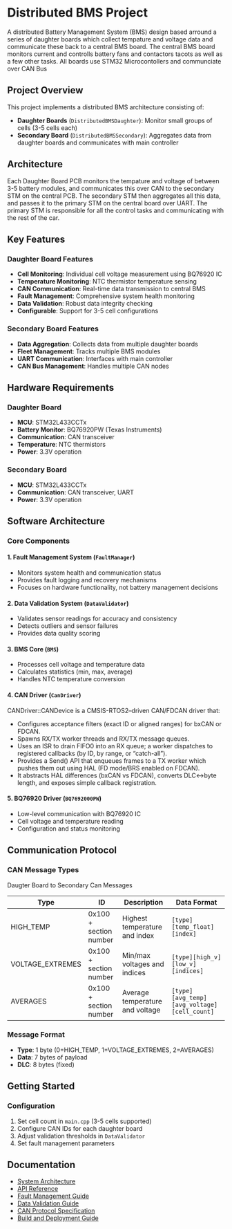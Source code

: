 # Distributed BMS Project

A distributed Battery Management System (BMS) design based arround a series of daughter boards which collect tempature and voltage data and communicate these back to a central BMS board. The central BMS board monitors current and controlls battery fans and contactors tacots as well as a few other tasks. All boards use STM32 Microcontollers and communciate over CAN Bus

## Project Overview

This project implements a distributed BMS architecture consisting of:

- **Daughter Boards** (`DistributedBMSDaughter`): Monitor small groups of cells (3-5 cells each)
- **Secondary Board** (`DistributedBMSSecondary`): Aggregates data from daughter boards and communicates with main controller

## Architecture

Each Daughter Board PCB monitors the tempature and voltage of between 3-5 battery modules, and communicates this over CAN to the secondary STM on the central PCB. The secondary STM then aggregates all this data, and passes it to the primary STM on the central board over UART. The primary STM is responsible for all the control tasks and communicating with the rest of the car.

## Key Features

### Daughter Board Features
- **Cell Monitoring**: Individual cell voltage measurement using BQ76920 IC
- **Temperature Monitoring**: NTC thermistor temperature sensing
- **CAN Communication**: Real-time data transmission to central BMS
- **Fault Management**: Comprehensive system health monitoring
- **Data Validation**: Robust data integrity checking
- **Configurable**: Support for 3-5 cell configurations

### Secondary Board Features
- **Data Aggregation**: Collects data from multiple daughter boards
- **Fleet Management**: Tracks multiple BMS modules
- **UART Communication**: Interfaces with main controller
- **CAN Bus Management**: Handles multiple CAN nodes

## Hardware Requirements

### Daughter Board
- **MCU**: STM32L433CCTx
- **Battery Monitor**: BQ76920PW (Texas Instruments)
- **Communication**: CAN transceiver
- **Temperature**: NTC thermistors
- **Power**: 3.3V operation

### Secondary Board
- **MCU**: STM32L433CCTx
- **Communication**: CAN transceiver, UART
- **Power**: 3.3V operation

## Software Architecture

### Core Components

#### 1. Fault Management System (`FaultManager`)
- Monitors system health and communication status
- Provides fault logging and recovery mechanisms
- Focuses on hardware functionality, not battery management decisions

#### 2. Data Validation System (`DataValidator`)
- Validates sensor readings for accuracy and consistency
- Detects outliers and sensor failures
- Provides data quality scoring

#### 3. BMS Core (`BMS`)
- Processes cell voltage and temperature data
- Calculates statistics (min, max, average)
- Handles NTC temperature conversion

#### 4. CAN Driver (`CanDriver`)

CANDriver::CANDevice is a CMSIS-RTOS2–driven CAN/FDCAN driver that:

- Configures acceptance filters (exact ID or aligned ranges) for bxCAN or FDCAN.
- Spawns RX/TX worker threads and RX/TX message queues.
- Uses an ISR to drain FIFO0 into an RX queue; a worker dispatches to registered callbacks (by ID, by range, or “catch-all”).
- Provides a Send() API that enqueues frames to a TX worker which pushes them out using HAL (FD mode/BRS enabled on FDCAN).
- It abstracts HAL differences (bxCAN vs FDCAN), converts DLC↔byte length, and exposes simple callback registration.

#### 5. BQ76920 Driver (`BQ7692000PW`)
- Low-level communication with BQ76920 IC
- Cell voltage and temperature reading
- Configuration and status monitoring

## Communication Protocol

### CAN Message Types

Daugter Board to Secondary Can Messages

| Type             | ID                     | Description                     | Data Format                                 |
|------------------|------------------------|---------------------------------|---------------------------------------------|
| HIGH_TEMP        | 0x100 + section number | Highest temperature and index   | `[type][temp_float][index]`                 |
| VOLTAGE_EXTREMES | 0x100 + section number | Min/max voltages and indices    | `[type][high_v][low_v][indices]`            |
| AVERAGES         | 0x100 + section number | Average temperature and voltage | `[type][avg_temp][avg_voltage][cell_count]` |

### Message Format
- **Type**: 1 byte (0=HIGH_TEMP, 1=VOLTAGE_EXTREMES, 2=AVERAGES)
- **Data**: 7 bytes of payload
- **DLC**: 8 bytes (fixed)

## Getting Started

### Configuration
1. Set cell count in `main.cpp` (3-5 cells supported)
2. Configure CAN IDs for each daughter board
3. Adjust validation thresholds in `DataValidator`
4. Set fault management parameters

## Documentation

- [System Architecture](docs/architecture.md)
- [API Reference](docs/api_reference.md)
- [Fault Management Guide](docs/fault_management.md)
- [Data Validation Guide](docs/data_validation.md)
- [CAN Protocol Specification](docs/can_protocol.md)
- [Build and Deployment Guide](docs/build_guide.md)
